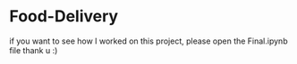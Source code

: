 ﻿# Food-Delivery

if you want to see how I worked on this project, please open the Final.ipynb file
thank u :)
